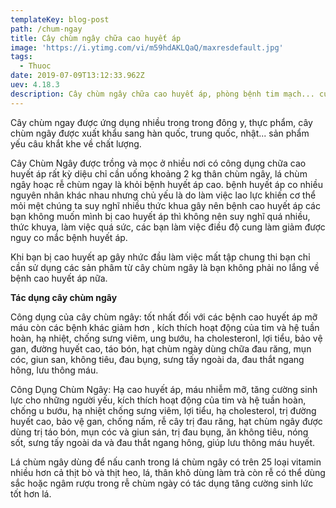 ```yaml
---
templateKey: blog-post
path: /chum-ngay
title: Cây chùm ngây chữa cao huyết áp
image: 'https://i.ytimg.com/vi/m59hdAKLQaQ/maxresdefault.jpg' 
tags:
  - Thuoc
date: 2019-07-09T13:12:33.962Z
uev: 4.18.3
description: Cây chùm ngây chữa cao huyết áp, phòng bệnh tim mạch... cung cấp nhiều vitamin thiết yếu.
---
```


Cây chùm ngay được ứng dụng nhiều trong trong đông y, thực phẩm, cây chùm ngây được xuất khẩu sang hàn quốc, trung quốc, nhật... sản phẩm yếu câu khắt khe về chất lượng. 

Cây Chùm Ngây được trồng và mọc ở nhiều nơi có công dụng chữa cao huyết áp rất kỳ diệu chỉ cần uống khoảng 2 kg thân chùm ngây, lá chùm ngây hoạc rễ chùm ngay là khỏi bệnh huyết áp cao. bệnh huyết áp co nhiều nguyên nhân khác nhau nhưng chủ yếu là do làm việc lao lực khiến cơ thể mỏi mệt chúng ta suy nghĩ nhiều thức khua gây  nên bệnh cao huyết áp các bạn không muốn mình bị cao huyết áp thì không nên suy nghĩ quá nhiều, thức khuya, làm việc quá sức, các bạn làm việc điều độ cung làm giảm được nguy co mắc bệnh huyết áp.
 
Khi bạn bị cao huyết ap gây nhức đầu làm việc mất tập chung thi bạn chỉ cần sử dụng các sản phâm từ cây chùm ngây là bạn không phải no lắng về bệnh cao huyết áp nữa.

**Tác dụng cây chùm ngây**

Công dụng của cây chùm ngây: tốt nhất đối với các bệnh cao huyết áp mỡ máu còn các bệnh khác giảm hơn , kích thích hoạt động của tim và hệ tuần hoàn, hạ nhiệt, chống sưng viêm, ung bướu, ha cholesteronl, lợi tiểu, bảo vệ gan, đường huyết cao, táo bón, hạt chùm ngày dùng chữa đau răng, mụn cóc, giun san, không tiêu, đau bụng, sưng tấy ngoài da, đau thắt ngang hông, lưu thông máu. 
 
Công Dụng Chùm Ngây: Hạ cao huyết áp, máu nhiễm mỡ, tăng cường sinh lực cho những người yếu, kích thích hoạt động của tim và hệ tuần hoàn, chống u bướu, hạ nhiệt chống sưng viêm, lợi tiểu, hạ cholesterol, trị đường huyết cao, bảo vệ gan, chống nấm, rễ cây trị đau răng, hạt chùm ngây được dùng trị táo bón, mụn cóc và  giun sán, trị đau bụng, ăn không tiêu, nóng sốt, sưng tấy ngoài da và đau thắt ngang hông, giúp lưu thông máu huyết.

Lá chùm ngây dùng để nấu canh trong lá chùm ngây có trên 25 loại vitamin nhiều hơn cả thịt bò và thịt heo, lá, thân khô dùng làm trà còn rễ có thể dùng sắc hoặc ngâm rượu trong rễ chùm ngày có tác dụng tăng cường sinh lức tốt hơn lá.
